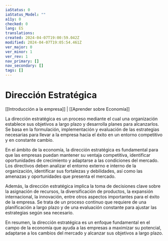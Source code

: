 ```yaml
---
iaStatus: 0
iaStatus_Model: ""
a11y: 0
checked: 0
lang: ES
translations: 
created: 2024-04-07T19:00:59.042Z
modified: 2024-04-07T19:05:54.461Z
ver_major: 0
ver_minor: 1
ver_rev: 1
nav_primary: []
nav_secondary: []
tags: []
---
```

# Dirección Estratégica

[[Introducción a la empresa]] | [[Aprender sobre Economía]]

La dirección estratégica es un proceso mediante el cual una organización establece sus objetivos a largo plazo y desarrolla planes para alcanzarlos. Se basa en la formulación, implementación y evaluación de las estrategias necesarias para llevar a la empresa hacia el éxito en un entorno competitivo y en constante cambio.

En el ámbito de la economía, la dirección estratégica es fundamental para que las empresas puedan mantener su ventaja competitiva, identificar oportunidades de crecimiento y adaptarse a las condiciones del mercado. Los directivos deben analizar el entorno externo e interno de la organización, identificar sus fortalezas y debilidades, así como las amenazas y oportunidades que presenta el mercado.

Además, la dirección estratégica implica la toma de decisiones clave sobre la asignación de recursos, la diversificación de productos, la expansión internacional, la innovación, entre otros aspectos importantes para el éxito de la empresa. Se trata de un proceso continuo que requiere de una planificación a largo plazo y de una evaluación constante para ajustar las estrategias según sea necesario.

En resumen, la dirección estratégica es un enfoque fundamental en el campo de la economía que ayuda a las empresas a maximizar su potencial, adaptarse a los cambios del mercado y alcanzar sus objetivos a largo plazo.
